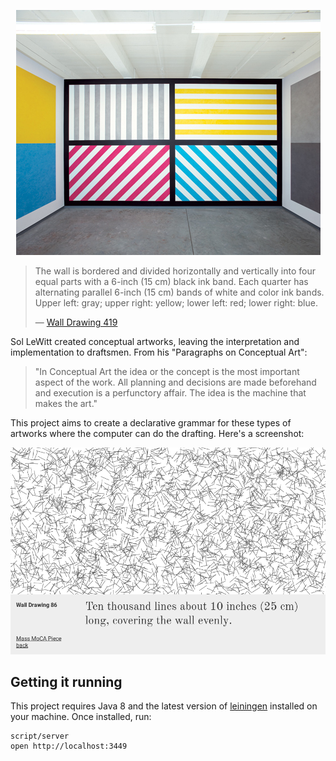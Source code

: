 <p align="center">
  <img title="Wall Drawing 419" alt="Wall Drawing 419" src="https://raw.githubusercontent.com/sch/sol-lewitt/master/resources/public/img/image.jpeg" />
</p>

> The wall is bordered and divided horizontally and vertically into four equal parts with a 6-inch (15 cm) black ink band. Each quarter has alternating parallel 6-inch (15 cm) bands of white and color ink bands. Upper left: gray; upper right: yellow; lower left: red; lower right: blue.
>
> — [Wall Drawing 419](http://www.massmoca.org/lewitt/walldrawing.php?id=419)

Sol LeWitt created conceptual artworks, leaving the interpretation and implementation to draftsmen. From his "Paragraphs on Conceptual Art":

> "In Conceptual Art the idea or the concept is the most important aspect of the work. All planning and decisions are made beforehand and execution is a perfunctory affair. The idea is the machine that makes the art."

This project aims to create a declarative grammar for these types of artworks where the computer can do the drafting. Here's a screenshot:

<p align="center">
  <img title="Wall Drawing 86" alt="Wall Drawing 86" src="https://raw.githubusercontent.com/sch/sol-lewitt/master/resources/public/img/drawings-86.png" />
</p>

## Getting it running

This project requires Java 8 and the latest version of [leiningen](https://leiningen.org/) installed on your machine. Once installed, run:

    script/server
    open http://localhost:3449

